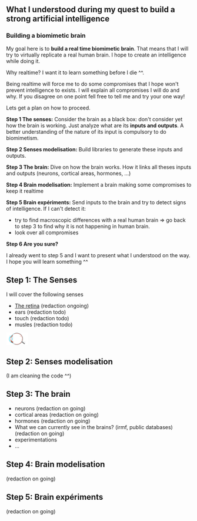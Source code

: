 ## What I understood during my quest to build a strong artificial intelligence

### Building a biomimetic brain
My goal here is to **build a real time biomimetic brain**. That means that I will try to virtually replicate a real human brain. I hope to create an intelligence while doing it.

Why realtime? I want it to learn something before I die ^^.

Being realtime will force me to do some compromises that I hope won't prevent intelligence to exists. I will explain all compromises I will do and why. If you disagree on one point fell free to tell me and try your one way!

Lets get a plan on how to proceed.

**Step 1 The senses:** Consider the brain as a black box: don't consider yet how the brain is working. Just analyze what are its **inputs and outputs**.
A better understanding of the nature of its input is compulsory to do biomimetism.

**Step 2 Senses modelisation:** Build libraries to generate these inputs and outputs.

**Step 3 The brain:** Dive on how the brain works. How it links all theses inputs and outputs (neurons, cortical areas, hormones, ...)

**Step 4 Brain modelisation:** Implement a brain making some compromises to keep it realtime

**Step 5 Brain expériments:** Send inputs to the brain and try to detect signs of intelligence. If I can't detect it:
 - try to find macroscopic differences with a real human brain => go back to step 3 to find why it is not happening in human brain.
  - look over all compromises

**Step 6 Are you sure?**

I already went to step 5 and I want to present what I understood on the way. I hope you will learn something ^^

## Step 1: The Senses

I will cover the following senses
  - [The retina](sensors/retina/retina.html) (redaction ongoing)
  - ears (redaction todo)
  - touch (redaction todo)
  - musles (redaction todo)

<a href="sensors/retina/retina.html">
  <img src="sensors/retina/img/eye.png" width="60" alt="Color sensitivity" />
</a>

## Step 2: Senses modelisation
(I am cleaning the code ^^)

## Step 3: The brain
  - neurons (redaction on going)
  - cortical areas (redaction on going)
  - hormones (redaction on going)
  - What we can currently see in the brains? (irmf, public databases) (redaction on going)
  - experimentations
  - ...

## Step 4: Brain modelisation
(redaction on going)

## Step 5: Brain expériments
(redaction on going)